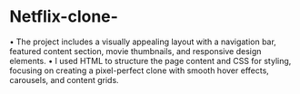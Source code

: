 # Netflix-clone-
• The project includes a visually appealing layout with a navigation bar, featured content section, movie thumbnails, and responsive design elements. • I used HTML to structure the page content and CSS for styling, focusing on creating a pixel-perfect clone with smooth hover effects, carousels, and content grids. 

